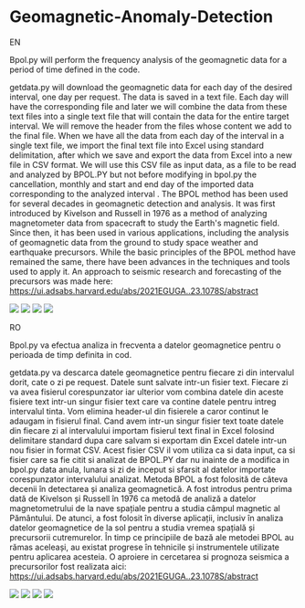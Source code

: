 # Geomagnetic-Anomaly-Detection
EN

Bpol.py will perform the frequency analysis of the geomagnetic data for a period of time defined in the code.

getdata.py will download the geomagnetic data for each day of the desired interval, one day per request. The data is saved in a text file. Each day will have the corresponding file and later we will combine the data from these text files into a single text file that will contain the data for the entire target interval. We will remove the header from the files whose content we add to the final file. When we have all the data from each day of the interval in a single text file, we import the final text file into Excel using standard delimitation, after which we save and export the data from Excel into a new file in CSV format. We will use this CSV file as input data, as a file to be read and analyzed by BPOL.PY but not before modifying in bpol.py the cancellation, monthly and start and end day of the imported data corresponding to the analyzed interval .
The BPOL method has been used for several decades in geomagnetic detection and analysis. It was first introduced by Kivelson and Russell in 1976 as a method of analyzing magnetometer data from spacecraft to study the Earth's magnetic field. Since then, it has been used in various applications, including the analysis of geomagnetic data from the ground to study space weather and earthquake precursors. While the basic principles of the BPOL method have remained the same, there have been advances in the techniques and tools used to apply it. An approach to seismic research and forecasting of the precursors was made here:
https://ui.adsabs.harvard.edu/abs/2021EGUGA..23.1078S/abstract

<img src="https://i.ibb.co/JHQLkCy/2004.png"></img>
<img src="https://i.ibb.co/9wmrzvr/2016.png"></img>
<img src="https://i.ibb.co/Z6qS2yv/2018.png"></img>
<img src="https://i.ibb.co/9V76Ttn/20230318.png"></img>

RO

Bpol.py va efectua analiza in frecventa a datelor geomagnetice pentru o perioada de timp definita in cod.

getdata.py va descarca datele geomagnetice pentru fiecare zi din intervalul dorit, cate o zi pe request. Datele sunt salvate intr-un fisier text. Fiecare zi va avea fisierul corespunzator iar ulterior vom combina datele din aceste fisiere text intr-un singur fisier text care va contine datele pentru intreg intervalul tinta. Vom elimina header-ul din fisierele a caror continut le adaugam in fisierul final. Cand avem intr-un singur fisier text toate datele din fiecare zi al intervalului importam fisierul text final in Excel folosind delimitare standard dupa care salvam  si exportam din Excel datele intr-un nou fisier in format CSV. Acest fisier CSV il vom utiliza ca si data input, ca si fisier care sa fie citit si analizat de BPOL.PY dar nu inainte de a modifica in bpol.py data anula, lunara si zi de inceput si sfarsit al datelor importate corespunzator intervalului analizat. 
Metoda BPOL a fost folosită de câteva decenii în detectarea și analiza geomagnetică. A fost introdus pentru prima dată de Kivelson și Russell în 1976 ca metodă de analiză a datelor magnetometrului de la nave spațiale pentru a studia câmpul magnetic al Pământului. De atunci, a fost folosit în diverse aplicații, inclusiv în analiza datelor geomagnetice de la sol pentru a studia vremea spațială și precursorii cutremurelor. În timp ce principiile de bază ale metodei BPOL au rămas aceleași, au existat progrese în tehnicile și instrumentele utilizate pentru aplicarea acesteia. O aproiere in cercetarea si prognoza seismica a precursorilor fost realizata aici:
https://ui.adsabs.harvard.edu/abs/2021EGUGA..23.1078S/abstract

<img src="https://i.ibb.co/JHQLkCy/2004.png"></img>
<img src="https://i.ibb.co/9wmrzvr/2016.png"></img>
<img src="https://i.ibb.co/Z6qS2yv/2018.png"></img>
<img src="https://i.ibb.co/9V76Ttn/20230318.png"></img>
